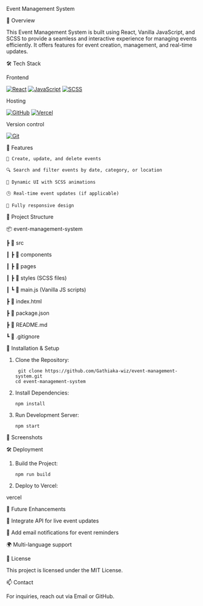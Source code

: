 Event Management System

🚀 Overview

This Event Management System is built using React, Vanilla JavaScript, and SCSS to provide a seamless and interactive experience for managing events efficiently. It offers features for event creation, management, and real-time updates.

🛠️ Tech Stack

Frontend


[![React](https://img.shields.io/badge/React-61DAFB?style=for-the-badge&logo=react&logoColor=black)](https://react.dev/)
[![JavaScript](https://img.shields.io/badge/JavaScript-F7DF1E?style=for-the-badge&logo=javascript&logoColor=black)](https://developer.mozilla.org/en-US/docs/Web/JavaScript)
[![SCSS](https://img.shields.io/badge/SCSS-CC6699?style=for-the-badge&logo=sass&logoColor=white)](https://sass-lang.com/)
  

Hosting

[![GitHub](https://img.shields.io/badge/GitHub-181717?style=for-the-badge&logo=github&logoColor=white)](https://github.com/Gathiaka-wiz)
[![Vercel](https://img.shields.io/badge/Vercel-000000?style=for-the-badge&logo=vercel&logoColor=white)](https://vercel.com/)



Version control

[![Git](https://img.shields.io/badge/Git-F05032?style=for-the-badge&logo=git&logoColor=white)](https://git-scm.com/)
 

🎯 Features

`📅 Create, update, and delete events`

`🔍 Search and filter events by date, category, or location`

`🎨 Dynamic UI with SCSS animations`

`🕒 Real-time event updates (if applicable)`

`📱 Fully responsive design`


📂 Project Structure

   📦 event-management-system

  ┣ 📂 src
 
  ┃ ┣ 📂 components
 
  ┃ ┣ 📂 pages
 
  ┃ ┣ 📂 styles (SCSS files)
 
  ┃ ┗ 📜 main.js (Vanilla JS scripts)
 
  ┣ 📜 index.html
 
  ┣ 📜 package.json
 
  ┣ 📜 README.md
 
  ┗ 📜 .gitignore
 

🚀 Installation & Setup

1. Clone the Repository:

        git clone https://github.com/Gathiaka-wiz/event-management-system.git
       cd event-management-system


2. Install Dependencies:
 
       npm install


3. Run Development Server:

       npm start



📸 Screenshots

<!--(Add screenshots or GIFs showcasing the UI and features)-->

🛠️ Deployment

1. Build the Project:

       npm run build


2. Deploy to Vercel:

vercel 



📌 Future Enhancements

🔗 Integrate API for live event updates

📧 Add email notifications for event reminders

🌍 Multi-language support


📜 License

This project is licensed under the MIT License.

📫 Contact

For inquiries, reach out via Email or GitHub.


